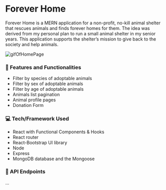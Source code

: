 # Forever Home

Forever Home is a MERN application for a non-profit, no-kill animal shelter that rescues animals and finds forever homes for them. The idea was derived from my personal plan to run a small animal shelter in my senior years. This application supports the shelter’s mission to give back to the society and help animals.


![gifOfHomePage](https://media.giphy.com/media/YnQhrqS0SJY0r4opaL/giphy.gif)



### :star2: Features and Functionalities
* Filter by species of adoptable animals
* Filter by sex of adoptable animals
* Filter by age of adoptable animals
* Animals list pagination
* Animal profile pages
* Donation Form



### :computer: Tech/Framework Used
* React with Functional Components & Hooks
* React router
* React-Bootstrap UI library
* Node
* Express
* MongoDB database and the Mongoose


### :page_with_curl: API Endpoints
...
